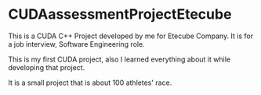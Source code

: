 # CUDAassessmentProjectEtecube
This is a CUDA C++ Project developed by me for Etecube Company.
It is for a job interview, Software Engineering role.

This is my first CUDA project, also I learned everything about it while developing that project.

It is a small project that is about 100 athletes' race.
